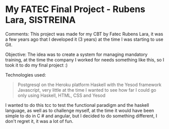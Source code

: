 # My FATEC Final Project - Rubens Lara, SISTREINA

Comments: This project was made for my CBT by Fatec Rubens Lara, it was a few years ago that I developed it (3 years) at the time I was starting to use Git.

Objective: The idea was to create a system for managing mandatory training, at the time the company I worked for needs something like this, so I took it to do my final project :)

Technologies used:
> Postgresql on the Heroku platform
> Haskell with the Yesod framework
> Javascript, very little at the time I wanted to see how far I could go only using Haskell, HTML, CSS and Yesod


I wanted to do this tcc to test the functional paradigm and the haskell language, as well as to challenge myself, at the time it would have been simple to do in C # and angular, but I decided to do something different, I don't regret it, it was a lot of fun.

